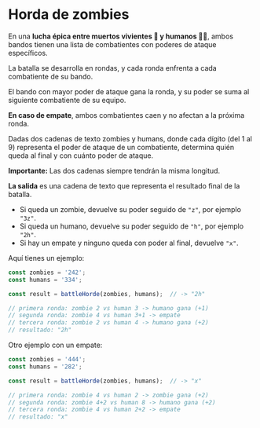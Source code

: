 # Horda de zombies

En una **lucha épica entre muertos vivientes 🧟 y humanos 👮‍♂️**, ambos bandos tienen una lista de combatientes con poderes de ataque específicos.

La batalla se desarrolla en rondas, y cada ronda enfrenta a cada combatiente de su bando.

El bando con mayor poder de ataque gana la ronda, y su poder se suma al siguiente combatiente de su equipo.

**En caso de empate**, ambos combatientes caen y no afectan a la próxima ronda.

Dadas dos cadenas de texto zombies y humans, donde cada dígito (del 1 al 9) representa el poder de ataque de un combatiente, determina quién queda al final y con cuánto poder de ataque.

**Importante:** Las dos cadenas siempre tendrán la misma longitud.

**La salida** es una cadena de texto que representa el resultado final de la batalla.

* Si queda un zombie, devuelve su poder seguido de `"z"`, por ejemplo `"3z"`.
* Si queda un humano, devuelve su poder seguido de `"h"`, por ejemplo `"2h"`.
* Si hay un empate y ninguno queda con poder al final, devuelve `"x"`.

Aquí tienes un ejemplo:

```` js
const zombies = '242';
const humans = '334';

const result = battleHorde(zombies, humans);  // -> "2h"

// primera ronda: zombie 2 vs human 3 -> humano gana (+1)
// segunda ronda: zombie 4 vs human 3+1 -> empate
// tercera ronda: zombie 2 vs human 4 -> humano gana (+2)
// resultado: "2h"
````

Otro ejemplo con un empate:

```` js
const zombies = '444';
const humans = '282';

const result = battleHorde(zombies, humans);  // -> "x"

// primera ronda: zombie 4 vs human 2 -> zombie gana (+2)
// segunda ronda: zombie 4+2 vs human 8 -> humano gana (+2)
// tercera ronda: zombie 4 vs human 2+2 -> empate
// resultado: "x"
````